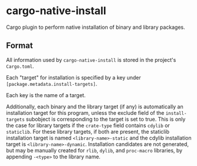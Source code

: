 # cargo-native-install

Cargo plugin to perform native installation of binary and library packages. 


## Format

All information used by `cargo-native-install` is stored in the project's `Cargo.toml`. 

Each "target" for installation is specified by a key under `[package.metadata.install-targets]`. 

Each key is the name of a target.

Additionally, each binary and the library target (if any) is automatically an installation target for this program, unless the exclude field of the `install-targets` subobject is corresponding to the target is set to true. This is only the case for library targets if the `crate-type` field contains `cdylib` or `staticlib`. For these library targets, if both are present, the staticlib installation target is named `<library-name>-static` and the cdylib installation target is `<library-name>-dynamic`. Installation candidates are not generated, but may be manually created for `rlib`, `dylib`, and `proc-macro` libraries, by appending `-<type>` to the library name.  
